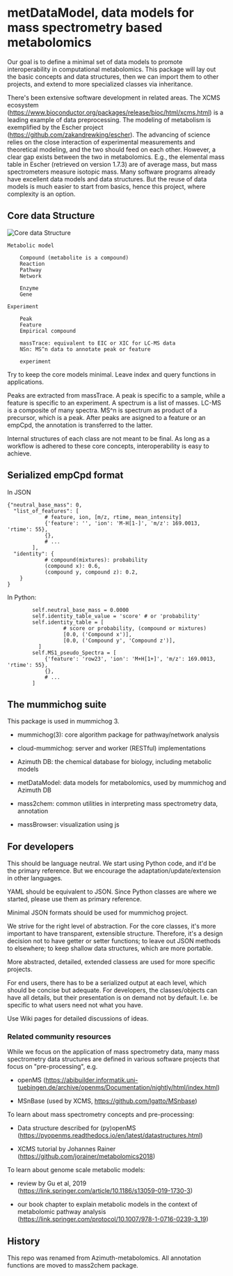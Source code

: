 # metDataModel, data models for mass spectrometry based metabolomics

Our goal is to define a minimal set of data models to promote interoperability in computational metabolomics.
This package will lay out the basic concepts and data structures, then we can import them to other projects, and extend to more specialized classes via inheritance. 

There's been extensive software development in related areas. 
The XCMS ecosystem (https://www.bioconductor.org/packages/release/bioc/html/xcms.html) is a leading example of data preprocessing.
The modeling of metabolism is exemplified by the Escher project (https://github.com/zakandrewking/escher).
The advancing of science relies on the close interaction of experimental measurements and theoretical modeling, and the two should feed on each other. However, a clear gap exists between the two in metabolomics. E.g., the elemental mass table in Escher (retrieved on version 1.7.3) are of average mass, but mass spectrometers measure isotopic mass. 
Many software programs already have excellent data models and data structures. But the reuse of data models is much easier to start from basics, hence this project, where complexity is an option.


## Core data Structure

![Core data Structure](docs/datastru.png)

    Metabolic model

        Compound (metabolite is a compound)
        Reaction
        Pathway
        Network

        Enzyme
        Gene

    Experiment
        
        Peak
        Feature
        Empirical compound

        massTrace: equivalent to EIC or XIC for LC-MS data
        NSn: MS^n data to annotate peak or feature

        experiment

Try to keep the core models minimal. 
Leave index and query functions in applications.

Peaks are extracted from massTrace. A peak is specific to a sample, while a feature is specific to an experiment. 
A spectrum is a list of masses.
LC-MS is a composite of many spectra. MS^n is spectrum as product of a precursor, which is a peak.
After peaks are asigned to a feature or an empCpd, the annotation is transferred to the latter.

Internal structures of each class are not meant to be final. 
As long as a workflow is adhered to these core concepts, interoperability is easy to achieve.

## Serialized empCpd format 

In JSON
 
    {"neutral_base_mass": 0, 
      "list_of_features": [
                # feature, ion, [m/z, rtime, mean_intensity]
                {'feature': '', 'ion': 'M-H[1-]', 'm/z': 169.0013, 'rtime': 55},
                {},
                # ...
            ],
      "identity": {
                # compound(mixtures): probability
                (compound x): 0.6,
                (compound y, compound z): 0.2,
        }
    }

In Python:
```
        self.neutral_base_mass = 0.0000
        self.identity_table_value = 'score' # or 'probability'
        self.identity_table = [
                  # score or probability, (compound or mixtures)
                  [0.0, ('Compound x')],
                  [0.0, ('Compound y', 'Compound z')],
          ]
        self.MS1_pseudo_Spectra = [
            {'feature': 'row23', 'ion': 'M+H[1+]', 'm/z': 169.0013, 'rtime': 55},
            {},
            # ...
        ]
```

## The mummichog suite 

This package is used in mummichog 3.

* mummichog(3): core algorithm package for pathway/network analysis

* cloud-mummichog: server and worker (RESTful) implementations

* Azimuth DB: the chemical database for biology, including metabolic models

* metDataModel: data models for metabolomics, used by mummichog and Azimuth DB

* mass2chem: common utilities in interpreting mass spectrometry data, annotation

* massBrowser: visualization using js


## For developers

This should be language neutral. We start using Python code, and it'd be the primary reference. 
But we encourage the adaptation/update/extension in other languages.

YAML should be equivalent to JSON. Since Python classes are where we started, please use them as primary reference.

Minimal JSON formats should be used for mummichog project.

We strive for the right level of abstraction.
For the core classes, it's more important to have transparent, extensible structure.
Therefore, it's a design decision not to have getter or setter functions; 
to leave out JSON methods to elsewhere;
to keep shallow data structures, which are more portable.

More abstracted, detailed, extended classess are used for more specific projects.

For end users, there has to be a serialized output at each level, which should be concise but adequate.
For developers, the classes/objects can have all details, but their presentation is on demand not by default.
I.e. be specific to what users need not what you have.

Use Wiki pages for detailed discussions of ideas.


### Related community resources
While we focus on the application of mass spectrometry data, 
many mass spectrometry data structures are defined in various software projects that focus on "pre-processing", e.g.

- openMS (https://abibuilder.informatik.uni-tuebingen.de/archive/openms/Documentation/nightly/html/index.html) 

- MSnBase (used by XCMS, https://github.com/lgatto/MSnbase)

To learn about mass spectrometry concepts and pre-processing:

- Data structure described for (py)openMS (https://pyopenms.readthedocs.io/en/latest/datastructures.html)

- XCMS tutorial by Johannes Rainer (https://github.com/jorainer/metabolomics2018)

To learn about genome scale metabolic models:

- review by Gu et al, 2019 (https://link.springer.com/article/10.1186/s13059-019-1730-3)

- our book chapter to explain metabolic models in the context of metabolomic pathway analysis (https://link.springer.com/protocol/10.1007/978-1-0716-0239-3_19)


## History

This repo was renamed from Azimuth-metabolomics. All annotation functions are moved to mass2chem package.